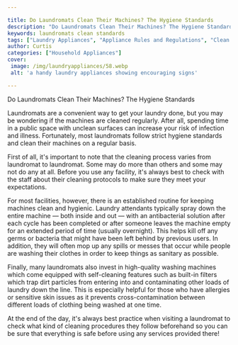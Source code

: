 ```yaml
---

title: Do Laundromats Clean Their Machines? The Hygiene Standards
description: "Do Laundromats Clean Their Machines? The Hygiene Standards...check it out to learn"
keywords: laundromats clean standards
tags: ["Laundry Appliances", "Appliance Rules and Regulations", "Clean Appliance"]
author: Curtis
categories: ["Household Appliances"]
cover: 
 image: /img/laundryappliances/58.webp
 alt: 'a handy laundry appliances showing encouraging signs'

---
```


Do Laundromats Clean Their Machines? The Hygiene Standards

Laundromats are a convenient way to get your laundry done, but you may be wondering if the machines are cleaned regularly. After all, spending time in a public space with unclean surfaces can increase your risk of infection and illness. Fortunately, most laundromats follow strict hygiene standards and clean their machines on a regular basis. 

First of all, it's important to note that the cleaning process varies from laundromat to laundromat. Some may do more than others and some may not do any at all. Before you use any facility, it's always best to check with the staff about their cleaning protocols to make sure they meet your expectations. 

For most facilities, however, there is an established routine for keeping machines clean and hygienic. Laundry attendants typically spray down the entire machine — both inside and out — with an antibacterial solution after each cycle has been completed or after someone leaves the machine empty for an extended period of time (usually overnight). This helps kill off any germs or bacteria that might have been left behind by previous users. In addition, they will often mop up any spills or messes that occur while people are washing their clothes in order to keep things as sanitary as possible. 

Finally, many laundromats also invest in high-quality washing machines which come equipped with self-cleaning features such as built-in filters which trap dirt particles from entering into and contaminating other loads of laundry down the line. This is especially helpful for those who have allergies or sensitive skin issues as it prevents cross-contamination between different loads of clothing being washed at one time. 

At the end of the day, it's always best practice when visiting a laundromat to check what kind of cleaning procedures they follow beforehand so you can be sure that everything is safe before using any services provided there!
